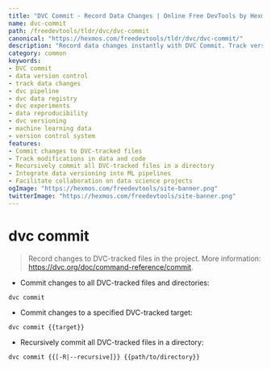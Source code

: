 ```yaml
---
title: "DVC Commit - Record Data Changes | Online Free DevTools by Hexmos"
name: dvc-commit
path: /freedevtools/tldr/dvc/dvc-commit
canonical: "https://hexmos.com/freedevtools/tldr/dvc/dvc-commit/"
description: "Record data changes instantly with DVC Commit. Track versions of your data, reproduce experiments and collaborate efficiently. Free online tool, no registration required."
category: common
keywords:
- DVC commit
- data version control
- track data changes
- dvc pipeline
- dvc data registry
- dvc experiments
- data reproducibility
- dvc versioning
- machine learning data
- version control system
features:
- Commit changes to DVC-tracked files
- Track modifications in data and code
- Recursively commit all DVC-tracked files in a directory
- Integrate data versioning into ML pipelines
- Facilitate collaboration on data science projects
ogImage: "https://hexmos.com/freedevtools/site-banner.png"
twitterImage: "https://hexmos.com/freedevtools/site-banner.png"
---
```


# dvc commit

> Record changes to DVC-tracked files in the project.
> More information: <https://dvc.org/doc/command-reference/commit>.

- Commit changes to all DVC-tracked files and directories:

`dvc commit`

- Commit changes to a specified DVC-tracked target:

`dvc commit {{target}}`

- Recursively commit all DVC-tracked files in a directory:

`dvc commit {{[-R|--recursive]}} {{path/to/directory}}`
